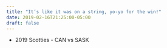 ```yaml
---
title: "It’s like it was on a string, yo-yo for the win!"
date: 2019-02-16T21:25:00-05:00
draft: false
---
```

- 2019 Scotties - CAN vs SASK